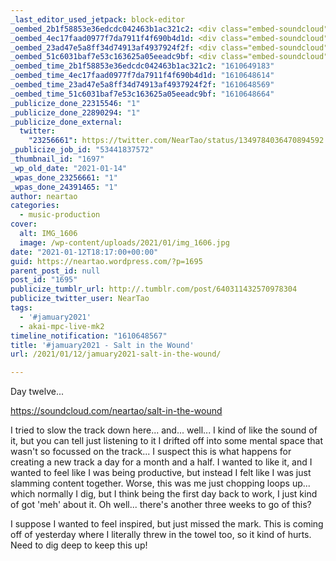 ```yaml
---
_last_editor_used_jetpack: block-editor
_oembed_2b1f58853e36edcdc042463b1ac321c2: <div class="embed-soundcloud"><iframe title="Salt In The Wound by NearTao" width="750" height="400" scrolling="no" frameborder="no" src="https://w.soundcloud.com/player/?visual=true&url=https%3A%2F%2Fapi.soundcloud.com%2Ftracks%2F964270459&show_artwork=true&maxwidth=750&maxheight=1000&dnt=1"></iframe></div>
_oembed_4ec17faad0977f7da7911f4f690b4d1d: <div class="embed-soundcloud"><iframe title="Salt In The Wound by NearTao" width="500" height="400" scrolling="no" frameborder="no" src="https://w.soundcloud.com/player/?visual=true&url=https%3A%2F%2Fapi.soundcloud.com%2Ftracks%2F964270459&show_artwork=true&maxwidth=500&maxheight=750&dnt=1"></iframe></div>
_oembed_23ad47e5a8ff34d74913af4937924f2f: <div class="embed-soundcloud"><iframe title="Salt In The Wound by NearTao" width="584" height="400" scrolling="no" frameborder="no" src="https://w.soundcloud.com/player/?visual=true&url=https%3A%2F%2Fapi.soundcloud.com%2Ftracks%2F964270459&show_artwork=true&maxwidth=584&maxheight=876&dnt=1"></iframe></div>
_oembed_51c6031baf7e53c163625a05eeadc9bf: <div class="embed-soundcloud"><iframe title="What The by NearTao" width="500" height="400" scrolling="no" frameborder="no" src="https://w.soundcloud.com/player/?visual=true&url=https%3A%2F%2Fapi.soundcloud.com%2Ftracks%2F965176621&show_artwork=true&maxwidth=500&maxheight=750&dnt=1"></iframe></div>
_oembed_time_2b1f58853e36edcdc042463b1ac321c2: "1610649183"
_oembed_time_4ec17faad0977f7da7911f4f690b4d1d: "1610648614"
_oembed_time_23ad47e5a8ff34d74913af4937924f2f: "1610648569"
_oembed_time_51c6031baf7e53c163625a05eeadc9bf: "1610648664"
_publicize_done_22315546: "1"
_publicize_done_22890294: "1"
_publicize_done_external:
  twitter:
    "23256661": https://twitter.com/NearTao/status/1349784036470894592
_publicize_job_id: "53441837572"
_thumbnail_id: "1697"
_wp_old_date: "2021-01-14"
_wpas_done_23256661: "1"
_wpas_done_24391465: "1"
author: neartao
categories:
  - music-production
cover:
  alt: IMG_1606
  image: /wp-content/uploads/2021/01/img_1606.jpg
date: "2021-01-12T18:17:00+00:00"
guid: https://neartao.wordpress.com/?p=1695
parent_post_id: null
post_id: "1695"
publicize_tumblr_url: http://.tumblr.com/post/640311432570978304
publicize_twitter_user: NearTao
tags:
  - '#jamuary2021'
  - akai-mpc-live-mk2
timeline_notification: "1610648567"
title: '#jamuary2021 - Salt in the Wound'
url: /2021/01/12/jamuary2021-salt-in-the-wound/

---
```

Day twelve...

https://soundcloud.com/neartao/salt-in-the-wound

I tried to slow the track down here... and... well... I kind of like the sound of it, but you can tell just listening to it I drifted off into some mental space that wasn't so focussed on the track... I suspect this is what happens for creating a new track a day for a month and a half. I wanted to like it, and I wanted to feel like I was being productive, but instead I felt like I was just slamming content together. Worse, this was me just chopping loops up... which normally I dig, but I think being the first day back to work, I just kind of got 'meh' about it. Oh well... there's another three weeks to go of this?

I suppose I wanted to feel inspired, but just missed the mark. This is coming off of yesterday where I literally threw in the towel too, so it kind of hurts. Need to dig deep to keep this up!
